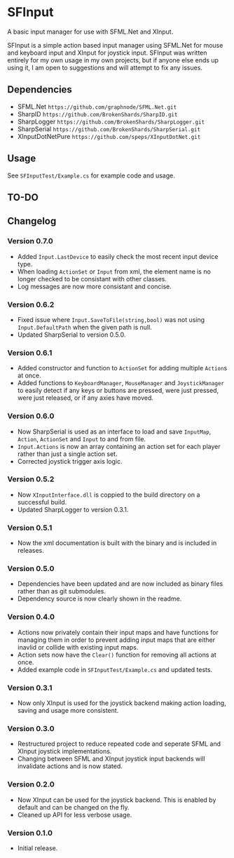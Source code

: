 # SFInput
A basic input manager for use with SFML.Net and XInput.

SFInput is a simple action based input manager using SFML.Net for mouse and keyboard input and 
XInput for joystick input. SFInput was written entirely for my own usage in my own projects, but 
if anyone else ends up using it, I am open to suggestions and will attempt to fix any issues.

## Dependencies
- SFML.Net `https://github.com/graphnode/SFML.Net.git`
- SharpID `https://github.com/BrokenShards/SharpID.git`
- SharpLogger `https://github.com/BrokenShards/SharpLogger.git`
- SharpSerial `https://github.com/BrokenShards/SharpSerial.git`
- XInputDotNetPure `https://github.com/speps/XInputDotNet.git`

## Usage
See `SFInputTest/Example.cs` for example code and usage.

## TO-DO

## Changelog

### Version 0.7.0
- Added `Input.LastDevice` to easily check the most recent input device type.
- When loading `ActionSet` or `Input` from xml, the element name is no longer checked to be
  consistant with other classes.
- Log messages are now more consistant and concise.

### Version 0.6.2
- Fixed issue where `Input.SaveToFile(string,bool)` was not using `Input.DefaultPath` when the
  given path is null.
- Updated SharpSerial to version 0.5.0.

### Version 0.6.1
- Added constructor and function to `ActionSet` for adding multiple `Action`s at once.
- Added functions to `KeyboardManager`, `MouseManager` and `JoystickManager` to easily detect if
  any keys or buttons are pressed, were just pressed, were just released, or if any axies have
  moved.

### Version 0.6.0
- Now SharpSerial is used as an interface to load and save `InputMap`, `Action`, `ActionSet` and 
  `Input` to and from file.
- `Input.Actions` is now an array containing an action set for each player rather than just a 
  single action set.
- Corrected joystick trigger axis logic.

### Version 0.5.2
- Now `XInputInterface.dll` is coppied to the build directory on a successful build.
- Updated SharpLogger to version 0.3.1.

### Version 0.5.1
- Now the xml documentation is built with the binary and is included in releases.

### Version 0.5.0
- Dependencies have been updated and are now included as binary files rather than as git submodules.
- Dependency source is now clearly shown in the readme.

### Version 0.4.0
- Actions now privately contain their input maps and have functions for managing them in order to 
  prevent adding input maps that are either inavlid or collide with existing input maps.
- Action sets now have the `Clear()` function for removing all actions at once.
- Added example code in `SFInputTest/Example.cs` and updated tests.

### Version 0.3.1
- Now only XInput is used for the joystick backend making action loading, saving and usage more 
  consistent.

### Version 0.3.0
- Restructured project to reduce repeated code and seperate SFML and XInput joystick 
  implementations.
- Changing between SFML and XInput joystick input backends will invalidate actions and is now 
  stated.

### Version 0.2.0
- Now XInput can be used for the joystick backend. This is enabled by default and can be changed 
  on the fly.
- Cleaned up API for less verbose usage.

### Version 0.1.0
- Initial release.
